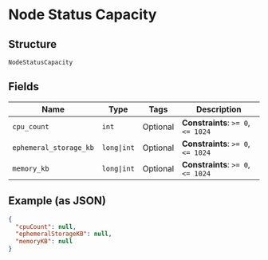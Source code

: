 
# Node Status Capacity

## Structure

`NodeStatusCapacity`

## Fields

| Name | Type | Tags | Description |
|  --- | --- | --- | --- |
| `cpu_count` | `int` | Optional | **Constraints**: `>= 0`, `<= 1024` |
| `ephemeral_storage_kb` | `long\|int` | Optional | **Constraints**: `>= 0`, `<= 1024` |
| `memory_kb` | `long\|int` | Optional | **Constraints**: `>= 0`, `<= 1024` |

## Example (as JSON)

```json
{
  "cpuCount": null,
  "ephemeralStorageKB": null,
  "memoryKB": null
}
```

